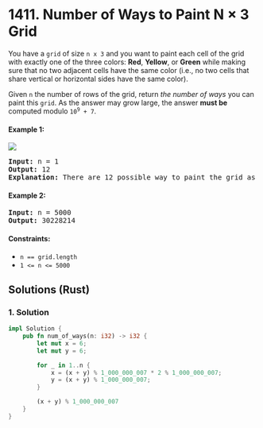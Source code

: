 # 1411. Number of Ways to Paint N × 3 Grid
You have a `grid` of size `n x 3` and you want to paint each cell of the grid with exactly one of the three colors: **Red**, **Yellow**, or **Green** while making sure that no two adjacent cells have the same color (i.e., no two cells that share vertical or horizontal sides have the same color).

Given `n` the number of rows of the grid, return *the number of ways* you can paint this `grid`. As the answer may grow large, the answer **must be** computed modulo <code>10<sup>9</sup> + 7</code>.

#### Example 1:
![](https://assets.leetcode.com/uploads/2020/03/26/e1.png)
<pre>
<strong>Input:</strong> n = 1
<strong>Output:</strong> 12
<strong>Explanation:</strong> There are 12 possible way to paint the grid as shown.
</pre>

#### Example 2:
<pre>
<strong>Input:</strong> n = 5000
<strong>Output:</strong> 30228214
</pre>

#### Constraints:
* `n == grid.length`
* `1 <= n <= 5000`

## Solutions (Rust)

### 1. Solution
```Rust
impl Solution {
    pub fn num_of_ways(n: i32) -> i32 {
        let mut x = 6;
        let mut y = 6;

        for _ in 1..n {
            x = (x + y) % 1_000_000_007 * 2 % 1_000_000_007;
            y = (x + y) % 1_000_000_007;
        }

        (x + y) % 1_000_000_007
    }
}
```
